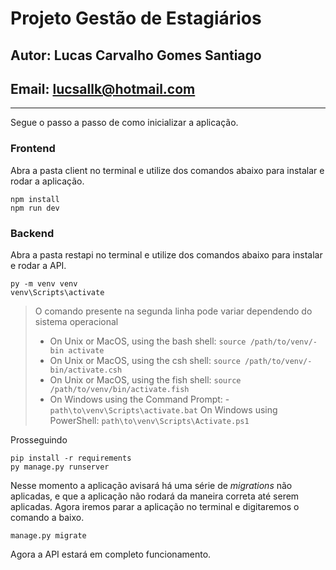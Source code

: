 # Projeto Gestão de Estagiários
## Autor: Lucas Carvalho Gomes Santiago
## Email: lucsallk@hotmail.com

--- 

Segue o passo a passo de como inicializar a aplicação. 

### Frontend
Abra a pasta client no terminal e utilize dos comandos abaixo para instalar e rodar a aplicação.
```
npm install
npm run dev
```

### Backend
Abra a pasta restapi no terminal e utilize dos comandos abaixo para instalar e rodar a API.

```
py -m venv venv
venv\Scripts\activate

```

> O comando presente na segunda linha pode variar dependendo do sistema operacional
> - On Unix or MacOS, using the bash shell: `source /path/to/venv/- bin activate`
> - On Unix or MacOS, using the csh shell: `source /path/to/venv/-  bin/activate.csh`
> - On Unix or MacOS, using the fish shell: `source /path/to/venv/bin/activate.fish`
> - On Windows using the Command Prompt: - `path\to\venv\Scripts\activate.bat`
On Windows using PowerShell: `path\to\venv\Scripts\Activate.ps1`

Prosseguindo

```
pip install -r requirements
py manage.py runserver
```
Nesse momento a aplicação avisará há uma série de _migrations_ não aplicadas, e que a aplicação não rodará da maneira correta até serem aplicadas. Agora iremos parar a aplicação no terminal e digitaremos o comando a baixo.

```
manage.py migrate
```

Agora a API estará em completo funcionamento.